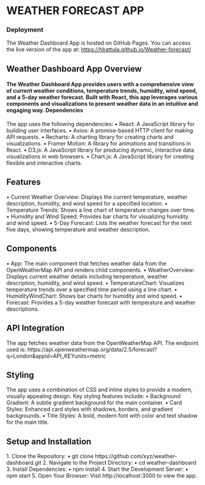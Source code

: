 <h1> WEATHER FORECAST APP </h1>

<h3>Deployment</h3>

The Weather Dashboard App is hosted on GitHub Pages. You can access the live version of the app at:
https://hbattula.github.io/Weather-forecast/


<h2>Weather Dashboard App
Overview</h2>

<h4>The Weather Dashboard App provides users with a comprehensive view of current weather conditions, temperature trends, humidity, wind speed, and a 5-day weather forecast. Built with React, this app leverages various components and visualizations to present weather data in an intuitive and engaging way.
Dependencies</h4>
The app uses the following dependencies:
•	React: A JavaScript library for building user interfaces.
•	Axios: A promise-based HTTP client for making API requests.
•	Recharts: A charting library for creating charts and visualizations.
•	Framer Motion: A library for animations and transitions in React.
•	D3.js: A JavaScript library for producing dynamic, interactive data visualizations in web browsers. 
•	Chart.js: A JavaScript library for creating flexible and interactive charts.

 

 

<h2>Features</h2>
•	Current Weather Overview: Displays the current temperature, weather description, humidity, and wind speed for a specified location.
•	Temperature Trends: Shows a line chart of temperature changes over time.
•	Humidity and Wind Speed: Provides bar charts for visualizing humidity and wind speed.
•	5-Day Forecast: Lists the weather forecast for the next five days, showing temperature and weather description.

<h2>Components</h2>
•	App: The main component that fetches weather data from the OpenWeatherMap API and renders child components.
•	WeatherOverview: Displays current weather details including temperature, weather description, humidity, and wind speed.
•	TemperatureChart: Visualizes temperature trends over a specified time period using a line chart.
•	HumidityWindChart: Shows bar charts for humidity and wind speed.
•	Forecast: Provides a 5-day weather forecast with temperature and weather descriptions.

<h2>API Integration</h2>
The app fetches weather data from the OpenWeatherMap API. The endpoint used is:
https://api.openweathermap.org/data/2.5/forecast?q=London&appid=API_KEYunits=metric

<h2>Styling</h2>
The app uses a combination of CSS and inline styles to provide a modern, visually appealing design. Key styling features include:
•	Background Gradient: A subtle gradient background for the main container.
•	Card Styles: Enhanced card styles with shadows, borders, and gradient backgrounds.
•	Title Styles: A bold, modern font with color and text shadow for the main title.


<h2>Setup and Installation</h2>
1.	Clone the Repository:
•	git clone https://github.com/xyz/weather-dashboard.git
2.	Navigate to the Project Directory:
•	cd weather-dashboard
3.	Install Dependencies:
•	npm install
4.	Start the Development Server:
•	npm start
5.	Open Your Browser: Visit http://localhost:3000 to view the app.
